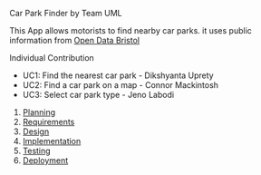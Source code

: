 Car Park Finder by Team UML

This App allows motorists to find nearby car parks. it uses public information from [Open Data Bristol](https://opendata.bristol.gov.uk/explore/dataset/traffic-accidents0/information/)

Individual Contribution
* UC1: Find the nearest car park - Dikshyanta Uprety
* UC2: Find a car park on a map - Connor Mackintosh
* UC3: Select car park type - Jeno Labodi

1. [Planning](docs/planning.md)
2. [Requirements](docs/requirements.md)
3. [Design](docs/design.md)
4. [Implementation](docs/implementation.md)
5. [Testing](docs/testing.md)
6. [Deployment](docs/deployment.md)
